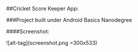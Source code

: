 ##Cricket Score Keeper App: 

###Project built under Android Basics Nanodegree

####Screenshot:

![alt-tag](screenshot.png =300x533)